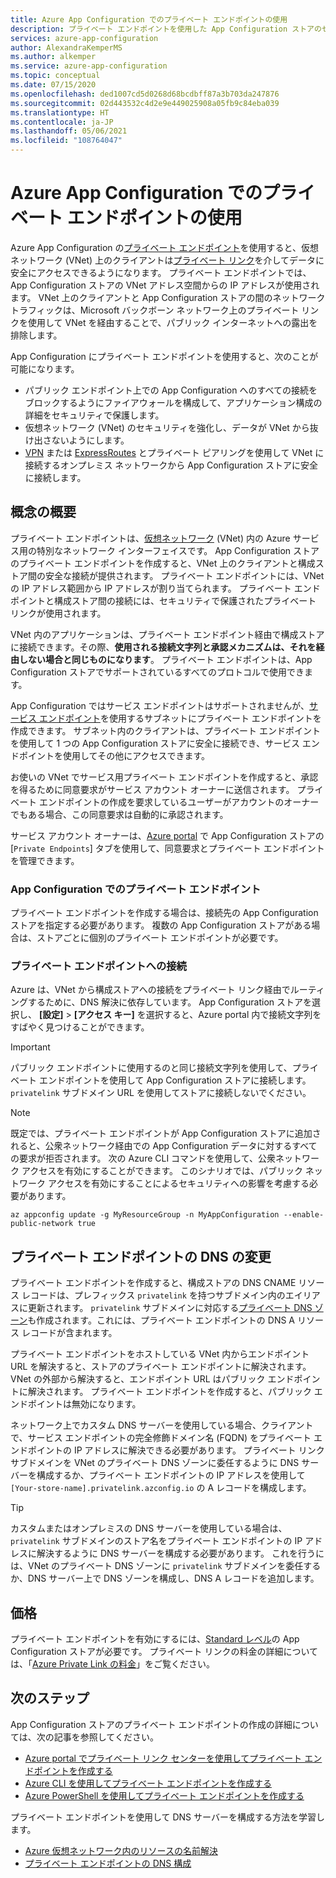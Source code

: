 ```yaml
---
title: Azure App Configuration でのプライベート エンドポイントの使用
description: プライベート エンドポイントを使用した App Configuration ストアのセキュリティ保護
services: azure-app-configuration
author: AlexandraKemperMS
ms.author: alkemper
ms.service: azure-app-configuration
ms.topic: conceptual
ms.date: 07/15/2020
ms.openlocfilehash: ded1007cd5d0268d68bcdbff87a3b703da247876
ms.sourcegitcommit: 02d443532c4d2e9e449025908a05fb9c84eba039
ms.translationtype: HT
ms.contentlocale: ja-JP
ms.lasthandoff: 05/06/2021
ms.locfileid: "108764047"
---
```

# <a name="using-private-endpoints-for-azure-app-configuration"></a>Azure App Configuration でのプライベート エンドポイントの使用

Azure App Configuration の[プライベート エンドポイント](../private-link/private-endpoint-overview.md)を使用すると、仮想ネットワーク (VNet) 上のクライアントは[プライベート リンク](../private-link/private-link-overview.md)を介してデータに安全にアクセスできるようになります。 プライベート エンドポイントでは、App Configuration ストアの VNet アドレス空間からの IP アドレスが使用されます。 VNet 上のクライアントと App Configuration ストアの間のネットワーク トラフィックは、Microsoft バックボーン ネットワーク上のプライベート リンクを使用して VNet を経由することで、パブリック インターネットへの露出を排除します。

App Configuration にプライベート エンドポイントを使用すると、次のことが可能になります。
- パブリック エンドポイント上での App Configuration へのすべての接続をブロックするようにファイアウォールを構成して、アプリケーション構成の詳細をセキュリティで保護します。
- 仮想ネットワーク (VNet) のセキュリティを強化し、データが VNet から抜け出さないようにします。
- [VPN](../vpn-gateway/vpn-gateway-about-vpngateways.md) または [ExpressRoutes](../expressroute/expressroute-locations.md) とプライベート ピアリングを使用して VNet に接続するオンプレミス ネットワークから App Configuration ストアに安全に接続します。

## <a name="conceptual-overview"></a>概念の概要

プライベート エンドポイントは、[仮想ネットワーク](../virtual-network/virtual-networks-overview.md) (VNet) 内の Azure サービス用の特別なネットワーク インターフェイスです。 App Configuration ストアのプライベート エンドポイントを作成すると、VNet 上のクライアントと構成ストア間の安全な接続が提供されます。 プライベート エンドポイントには、VNet の IP アドレス範囲から IP アドレスが割り当てられます。 プライベート エンドポイントと構成ストア間の接続には、セキュリティで保護されたプライベート リンクが使用されます。

VNet 内のアプリケーションは、プライベート エンドポイント経由で構成ストアに接続できます。その際、**使用される接続文字列と承認メカニズムは、それを経由しない場合と同じものになります**。 プライベート エンドポイントは、App Configuration ストアでサポートされているすべてのプロトコルで使用できます。

App Configuration ではサービス エンドポイントはサポートされませんが、[サービス エンドポイント](../virtual-network/virtual-network-service-endpoints-overview.md)を使用するサブネットにプライベート エンドポイントを作成できます。 サブネット内のクライアントは、プライベート エンドポイントを使用して 1 つの App Configuration ストアに安全に接続でき、サービス エンドポイントを使用してその他にアクセスできます。  

お使いの VNet でサービス用プライベート エンドポイントを作成すると、承認を得るために同意要求がサービス アカウント オーナーに送信されます。 プライベート エンドポイントの作成を要求しているユーザーがアカウントのオーナーでもある場合、この同意要求は自動的に承認されます。

サービス アカウント オーナーは、[Azure portal](https://portal.azure.com) で App Configuration ストアの [`Private Endpoints`] タブを使用して、同意要求とプライベート エンドポイントを管理できます。

### <a name="private-endpoints-for-app-configuration"></a>App Configuration でのプライベート エンドポイント 

プライベート エンドポイントを作成する場合は、接続先の App Configuration ストアを指定する必要があります。 複数の App Configuration ストアがある場合は、ストアごとに個別のプライベート エンドポイントが必要です。

### <a name="connecting-to-private-endpoints"></a>プライベート エンドポイントへの接続

Azure は、VNet から構成ストアへの接続をプライベート リンク経由でルーティングするために、DNS 解決に依存しています。 App Configuration ストアを選択し、 **[設定]**  >  **[アクセス キー]** を選択すると、Azure portal 内で接続文字列をすばやく見つけることができます。  

> [!IMPORTANT]
> パブリック エンドポイントに使用するのと同じ接続文字列を使用して、プライベート エンドポイントを使用して App Configuration ストアに接続します。 `privatelink` サブドメイン URL を使用してストアに接続しないでください。

> [!NOTE]
> 既定では、プライベート エンドポイントが App Configuration ストアに追加されると、公衆ネットワーク経由での App Configuration データに対するすべての要求が拒否されます。 次の Azure CLI コマンドを使用して、公衆ネットワーク アクセスを有効にすることができます。 このシナリオでは、パブリック ネットワーク アクセスを有効にすることによるセキュリティへの影響を考慮する必要があります。
>
> ```azurecli-interactive
> az appconfig update -g MyResourceGroup -n MyAppConfiguration --enable-public-network true
> ```

## <a name="dns-changes-for-private-endpoints"></a>プライベート エンドポイントの DNS の変更

プライベート エンドポイントを作成すると、構成ストアの DNS CNAME リソース レコードは、プレフィックス `privatelink` を持つサブドメイン内のエイリアスに更新されます。 `privatelink` サブドメインに対応する[プライベート DNS ゾーン](../dns/private-dns-overview.md)も作成されます。これには、プライベート エンドポイントの DNS A リソース レコードが含まれます。

プライベート エンドポイントをホストしている VNet 内からエンドポイント URL を解決すると、ストアのプライベート エンドポイントに解決されます。 VNet の外部から解決すると、エンドポイント URL はパブリック エンドポイントに解決されます。 プライベート エンドポイントを作成すると、パブリック エンドポイントは無効になります。

ネットワーク上でカスタム DNS サーバーを使用している場合、クライアントで、サービス エンドポイントの完全修飾ドメイン名 (FQDN) をプライベート エンドポイントの IP アドレスに解決できる必要があります。 プライベート リンク サブドメインを VNet のプライベート DNS ゾーンに委任するように DNS サーバーを構成するか、プライベート エンドポイントの IP アドレスを使用して `[Your-store-name].privatelink.azconfig.io` の A レコードを構成します。

> [!TIP]
> カスタムまたはオンプレミスの DNS サーバーを使用している場合は、`privatelink` サブドメインのストア名をプライベート エンドポイントの IP アドレスに解決するように DNS サーバーを構成する必要があります。 これを行うには、VNet のプライベート DNS ゾーンに `privatelink` サブドメインを委任するか、DNS サーバー上で DNS ゾーンを構成し、DNS A レコードを追加します。

## <a name="pricing"></a>価格

プライベート エンドポイントを有効にするには、[Standard レベル](https://azure.microsoft.com/pricing/details/app-configuration/)の App Configuration ストアが必要です。  プライベート リンクの料金の詳細については、「[Azure Private Link の料金](https://azure.microsoft.com/pricing/details/private-link)」をご覧ください。

## <a name="next-steps"></a>次のステップ

App Configuration ストアのプライベート エンドポイントの作成の詳細については、次の記事を参照してください。

- [Azure portal でプライベート リンク センターを使用してプライベート エンドポイントを作成する](../private-link/create-private-endpoint-portal.md)
- [Azure CLI を使用してプライベート エンドポイントを作成する](../private-link/create-private-endpoint-cli.md)
- [Azure PowerShell を使用してプライベート エンドポイントを作成する](../private-link/create-private-endpoint-powershell.md)

プライベート エンドポイントを使用して DNS サーバーを構成する方法を学習します。

- [Azure 仮想ネットワーク内のリソースの名前解決](../virtual-network/virtual-networks-name-resolution-for-vms-and-role-instances.md#name-resolution-that-uses-your-own-dns-server)
- [プライベート エンドポイントの DNS 構成](../private-link/private-endpoint-overview.md#dns-configuration)
